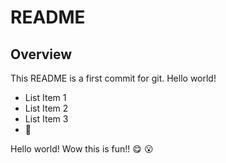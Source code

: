# README 

## Overview
This README is a first commit for git. 
Hello world!
* List Item 1
* List Item 2
* List Item 3
* :leg: 

Hello world! Wow this is fun!! 
:yum: :open_mouth:
